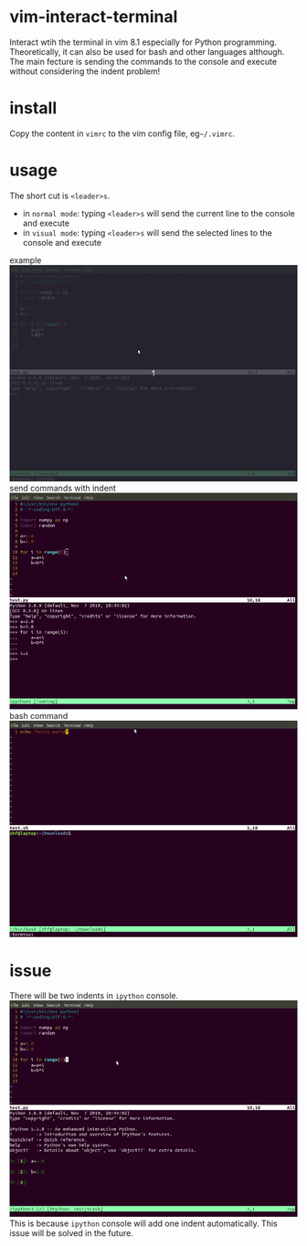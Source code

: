# vim-interact-terminal
Interact wtih the terminal in vim 8.1 especially for Python programming. Theoretically, it can also be used for bash and other languages although. The main fecture is sending the commands to the console and execute without considering the indent problem!

# install
Copy the content in `vimrc` to the vim config file, eg`~/.vimrc`.

# usage
The short cut is `<leader>s`.
- in `normal mode`: typing `<leader>s` will send the current line to the console and execute
- in `visual mode`: typing `<leader>s` will send the selected lines to the console and execute

example
![1gif](1.gif)
send commands with indent
![2gif](2.gif)
bash command
![3](3.gif)

# issue
There will be two indents in `ipython` console.
![4](4.gif)
This is because `ipython` console will add one indent automatically. This issue will be solved in the future.